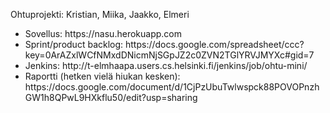 Ohtuprojekti: Kristian, Miika, Jaakko, Elmeri

<ul>
  <li>Sovellus: https://nasu.herokuapp.com</li>
  <li>Sprint/product backlog: https://docs.google.com/spreadsheet/ccc?key=0ArAZxlWCfNMxdDNicmNjSGpJZ2c0ZVN2TGlYRVJMYXc#gid=7</li>
  <li>Jenkins: http://t-elmhaapa.users.cs.helsinki.fi/jenkins/job/ohtu-mini/</li>
  <li>Raportti (hetken vielä hiukan kesken): https://docs.google.com/document/d/1CjPzUbuTwlwspck88POVOPnzhGW1h8QPwL9HXkflu50/edit?usp=sharing</li>
</ul>
